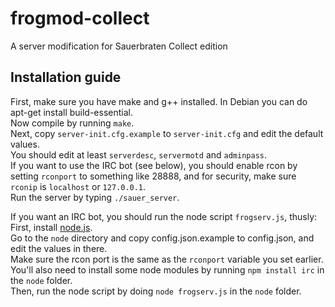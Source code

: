 frogmod-collect
===============

A server modification for Sauerbraten Collect edition

Installation guide
------------------

First, make sure you have make and g++ installed. In Debian you can do apt-get install build-essential.  
Now compile by running `make`.  
Next, copy `server-init.cfg.example` to `server-init.cfg` and edit the default values.  
You should edit at least `serverdesc`, `servermotd` and `adminpass`.  
If you want to use the IRC bot (see below), you should enable rcon by setting `rconport` to something like 28888, and for security, make sure `rconip` is `localhost` or `127.0.0.1`.  
Run the server by typing `./sauer_server`.  

If you want an IRC bot, you should run the node script `frogserv.js`, thusly:  
First, install [node.js](http://nodejs.org/).  
Go to the `node` directory and copy config.json.example to config.json, and edit the values in there.  
Make sure the rcon port is the same as the `rconport` variable you set earlier.  
You'll also need to install some node modules by running `npm install irc` in the `node` folder.  
Then, run the node script by doing `node frogserv.js` in the `node` folder.  
